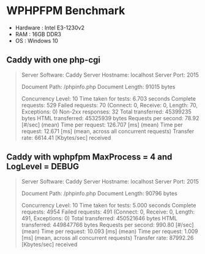 # WPHPFPM Benchmark #

- Hardware : Intel E3-1230v2
- RAM : 16GB DDR3
- OS : Windows 10

## Caddy with one php-cgi ##

> Server Software:        Caddy
> Server Hostname:        localhost
> Server Port:            2015
>
> Document Path:          /phpinfo.php
> Document Length:        91015 bytes
>
> Concurrency Level:      10
> Time taken for tests:   6.703 seconds
> Complete requests:      529
> Failed requests:        70
>    (Connect: 0, Receive: 0, Length: 70, Exceptions: 0)
> Non-2xx responses:      32
> Total transferred:      45399235 bytes
> HTML transferred:       45325939 bytes
> Requests per second:    78.92 [#/sec] (mean)
> Time per request:       126.707 [ms] (mean)
> Time per request:       12.671 [ms] (mean, across all concurrent requests)
> Transfer rate:          6614.41 [Kbytes/sec] received



## Caddy with wphpfpm MaxProcess = 4 and LogLevel = DEBUG ##

> Server Software:        Caddy
> Server Hostname:        localhost
> Server Port:            2015
>
> Document Path:          /phpinfo.php
> Document Length:        90796 bytes
>
> Concurrency Level:      10
> Time taken for tests:   5.000 seconds
> Complete requests:      4954
> Failed requests:        491
>    (Connect: 0, Receive: 0, Length: 491, Exceptions: 0)
> Total transferred:      450521646 bytes
> HTML transferred:       449847766 bytes
> Requests per second:    990.80 [#/sec] (mean)
> Time per request:       10.093 [ms] (mean)
> Time per request:       1.009 [ms] (mean, across all concurrent requests)
> Transfer rate:          87992.26 [Kbytes/sec] received